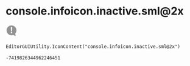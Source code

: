 # console.infoicon.inactive.sml@2x
![](/img/console.infoicon.inactive.sml@2x.png)

``` CSharp
EditorGUIUtility.IconContent("console.infoicon.inactive.sml@2x")
```
```
-7419826344962246451
```
